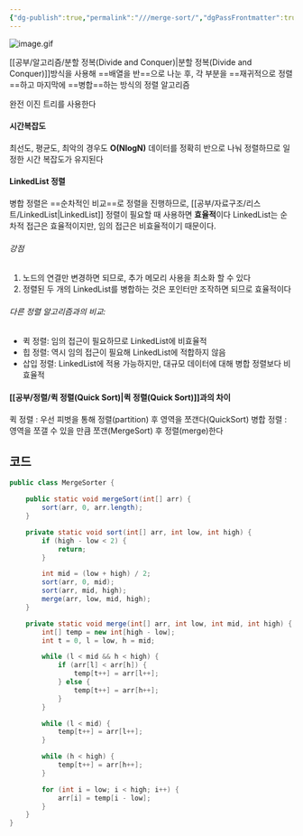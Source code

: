 ```yaml
---
{"dg-publish":true,"permalink":"///merge-sort/","dgPassFrontmatter":true}
---
```



![image.gif](/img/user/%EC%B2%A8%EB%B6%80%ED%8C%8C%EC%9D%BC/image.gif)

[[공부/알고리즘/분할 정복(Divide and Conquer)\|분할 정복(Divide and Conquer)]]방식을 사용해 ==배열을 반==으로 나눈 후, 각 부분을 ==재귀적으로 정렬==하고 마지막에 ==병합==하는 방식의 정렬 알고리즘

완전 이진 트리를 사용한다

#### 시간복잡도
최선도, 평균도, 최악의 경우도 **O(NlogN)**
데이터를 정확히 반으로 나눠 정렬하므로 일정한 시간 복잡도가 유지된다

#### LinkedList 정렬
병합 정렬은 ==순차적인 비교==로 정렬을 진행하므로, [[공부/자료구조/리스트/LinkedList\|LinkedList]] 정렬이 필요할 때 사용하면 **효율적**이다
LinkedList는 순차적 접근은 효율적이지만, 임의 접근은 비효율적이기 때문이다.

###### 강점
1. 노드의 연결만 변경하면 되므로, 추가 메모리 사용을 최소화 할 수 있다
2. 정렬된 두 개의 LinkedList를 병합하는 것은 포인터만 조작하면 되므로 효율적이다

###### 다른 정렬 알고리즘과의 비교:
- 퀵 정렬: 임의 접근이 필요하므로 LinkedList에 비효율적
- 힙 정렬: 역시 임의 접근이 필요해 LinkedList에 적합하지 않음
- 삽입 정렬: LinkedList에 적용 가능하지만, 대규모 데이터에 대해 병합 정렬보다 비효율적

#### [[공부/정렬/퀵 정렬(Quick Sort)\|퀵 정렬(Quick Sort)]]과의 차이
퀵 정렬 : 우선 피벗을 통해 정렬(partition) 후 영역을 쪼갠다(QuickSort)
병합 정렬 : 영역을 쪼갤 수 있을 만큼 쪼갠(MergeSort) 후 정렬(merge)한다

## 코드
```java
public class MergeSorter {

    public static void mergeSort(int[] arr) {
        sort(arr, 0, arr.length);
    }

    private static void sort(int[] arr, int low, int high) {
        if (high - low < 2) {
            return;
        }

        int mid = (low + high) / 2;
        sort(arr, 0, mid);
        sort(arr, mid, high);
        merge(arr, low, mid, high);
    }

    private static void merge(int[] arr, int low, int mid, int high) {
        int[] temp = new int[high - low];
        int t = 0, l = low, h = mid;

        while (l < mid && h < high) {
            if (arr[l] < arr[h]) {
                temp[t++] = arr[l++];
            } else {
                temp[t++] = arr[h++];
            }
        }

        while (l < mid) {
            temp[t++] = arr[l++];
        }

        while (h < high) {
            temp[t++] = arr[h++];
        }

        for (int i = low; i < high; i++) {
            arr[i] = temp[i - low];
        }
    }
}
```